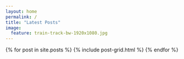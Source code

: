 ```yaml
---
layout: home
permalink: /
title: "Latest Posts"
image:
  feature: train-track-bw-1920x1080.jpg
---
```


<div class="tiles">
{% for post in site.posts %}
	{% include post-grid.html %}
{% endfor %}
</div><!-- /.tiles -->
